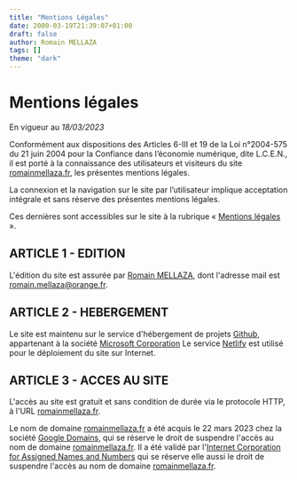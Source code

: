 ```yaml
---
title: "Mentions Légales"
date: 2000-03-19T21:39:07+01:00
draft: false
author: Romain MELLAZA
tags: []
theme: "dark"
---
```

# Mentions légales

En vigueur au *18/03/2023*

Conformément aux dispositions des Articles 6-III et 19 de la Loi n°2004-575 du 21 juin 2004 pour la Confiance dans l’économie numérique, dite L.C.E.N., il est porté à la connaissance des utilisateurs et visiteurs du site [romainmellaza.fr](romainmellaza.fr), les présentes mentions légales.

La connexion et la navigation sur le site par l’utilisateur implique acceptation intégrale et sans réserve des présentes mentions légales.

Ces dernières sont accessibles sur le site à la rubrique « [Mentions légales](/mentions-legales/) ».

## ARTICLE 1 - EDITION

L'édition du site est assurée par [Romain MELLAZA](/about/), dont l'adresse mail est romain.mellaza@orange.fr.

## ARTICLE 2 - HEBERGEMENT

Le site est maintenu sur le service d'hébergement de projets [Github](https://github.com/), appartenant à la société [Microsoft Corporation](https://fr.wikipedia.org/wiki/Microsoft)
Le service [Netlify](https://www.netlify.com/) est utilisé pour le déploiement du site sur Internet.

## ARTICLE 3 - ACCES AU SITE

L'accès au site est gratuit et sans condition de durée via le protocole HTTP, à l'URL [romainmellaza.fr](romainmellaza.fr).

Le nom de domaine [romainmellaza.fr](romainmellaza.fr) a été acquis le 22 mars 2023 chez la société [Google Domains](https://domains.google/intl/fr_fr/), qui se réserve le droit de suspendre l'accès au nom de domaine [romainmellaza.fr](romainmellaza.fr). Il a été validé par l'[Internet Corporation for Assigned Names and Numbers](https://www.icann.org/fr) qui se réserve elle aussi le droit de suspendre l'accès au nom de domaine [romainmellaza.fr](romainmellaza.fr).